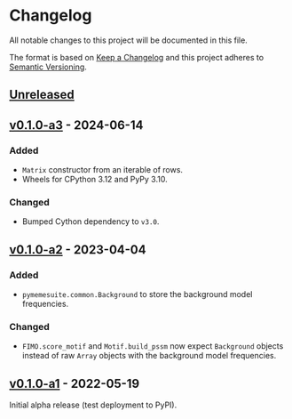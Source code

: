 # Changelog
All notable changes to this project will be documented in this file.

The format is based on [Keep a Changelog](http://keepachangelog.com/en/1.0.0/)
and this project adheres to [Semantic Versioning](http://semver.org/spec/v2.0.0.html).


## [Unreleased]
[Unreleased]: https://github.com/althonos/pymemesuite/compare/v0.1.0-a3...HEAD


## [v0.1.0-a3] - 2024-06-14
[v0.1.0-a3]: https://github.com/althonos/pymemesuite/compare/v0.1.0-a2...v0.1.0-a3

### Added
- `Matrix` constructor from an iterable of rows.
- Wheels for CPython 3.12 and PyPy 3.10.

### Changed
- Bumped Cython dependency to `v3.0`.


## [v0.1.0-a2] - 2023-04-04
[v0.1.0-a2]: https://github.com/althonos/pymemesuite/compare/v0.1.0-a1...v0.1.0-a2

### Added
- `pymemesuite.common.Background` to store the background model frequencies.

### Changed
- `FIMO.score_motif` and `Motif.build_pssm` now expect `Background` objects instead of raw `Array` objects with the background model frequencies. 


## [v0.1.0-a1] - 2022-05-19
[v0.1.0-a1]: https://github.com/althonos/pymemesuite/compare/02ff01e...v0.1.0-a1

Initial alpha release (test deployment to PyPI).
